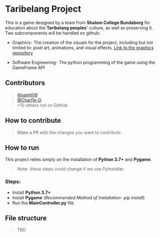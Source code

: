 # Taribelang Project
This is a game designed by a team from **Shalom College Bundaberg** for education about the **Taribelang peoples'** culture, as well as preserving it. Two subcomponents will be handled on github:

- Graphics- The creation of the visuals for the project, including but not limited to: pixel art, animations, and visual effects. [Link to the graphics repository](https://github.com/ShalomSTEM/graphics/)

- Software Engineering- The python programming of the game using the GameFrame API

## Contributors
>[@samh06](github.com/samh06) <br>
>[@Charl1e-D](github.com/charl1e-d) <br>
> +10 others not on GitHub
## How to contribute
> Make a PR with the changes you want to contribute
## How to run
This project relies simply on the installation of **Python 3.7+** and **Pygame**.
> Note- these steps could change if we use PyInstaller
### Steps:
 - Install **Python 3.7+**
 - Install **Pygame** (_Recommended Method of Installation- pip install_)
 - Run the **MainController.py** file 

## File structure
> TBD
